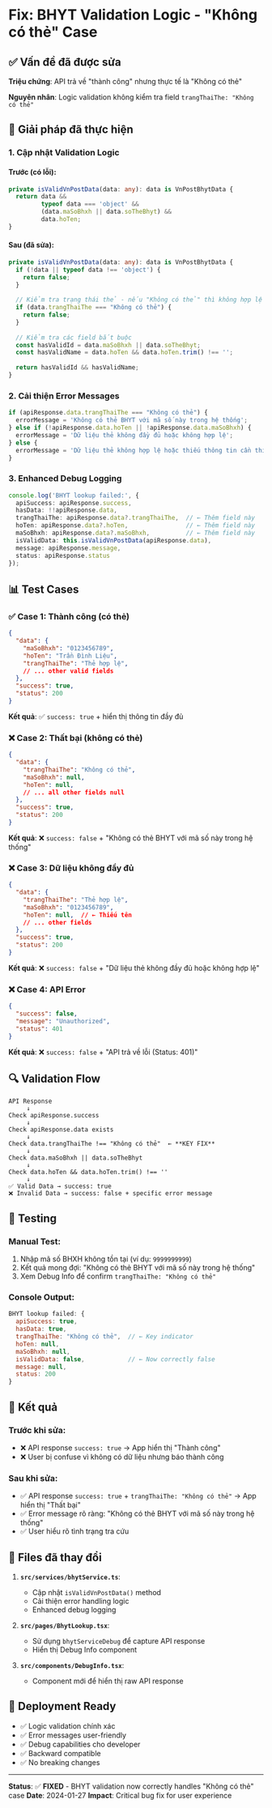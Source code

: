 # Fix: BHYT Validation Logic - "Không có thẻ" Case

## ✅ Vấn đề đã được sửa

**Triệu chứng**: API trả về "thành công" nhưng thực tế là "Không có thẻ"

**Nguyên nhân**: Logic validation không kiểm tra field `trangThaiThe: "Không có thẻ"`

## 🔧 Giải pháp đã thực hiện

### 1. **Cập nhật Validation Logic**

#### Trước (có lỗi):
```typescript
private isValidVnPostData(data: any): data is VnPostBhytData {
  return data && 
         typeof data === 'object' && 
         (data.maSoBhxh || data.soTheBhyt) && 
         data.hoTen;
}
```

#### Sau (đã sửa):
```typescript
private isValidVnPostData(data: any): data is VnPostBhytData {
  if (!data || typeof data !== 'object') {
    return false;
  }
  
  // Kiểm tra trạng thái thẻ - nếu "Không có thẻ" thì không hợp lệ
  if (data.trangThaiThe === "Không có thẻ") {
    return false;
  }
  
  // Kiểm tra các field bắt buộc
  const hasValidId = data.maSoBhxh || data.soTheBhyt;
  const hasValidName = data.hoTen && data.hoTen.trim() !== '';
  
  return hasValidId && hasValidName;
}
```

### 2. **Cải thiện Error Messages**

```typescript
if (apiResponse.data.trangThaiThe === "Không có thẻ") {
  errorMessage = 'Không có thẻ BHYT với mã số này trong hệ thống';
} else if (!apiResponse.data.hoTen || !apiResponse.data.maSoBhxh) {
  errorMessage = 'Dữ liệu thẻ không đầy đủ hoặc không hợp lệ';
} else {
  errorMessage = 'Dữ liệu thẻ không hợp lệ hoặc thiếu thông tin cần thiết';
}
```

### 3. **Enhanced Debug Logging**

```typescript
console.log('BHYT lookup failed:', {
  apiSuccess: apiResponse.success,
  hasData: !!apiResponse.data,
  trangThaiThe: apiResponse.data?.trangThaiThe,  // ← Thêm field này
  hoTen: apiResponse.data?.hoTen,                // ← Thêm field này
  maSoBhxh: apiResponse.data?.maSoBhxh,          // ← Thêm field này
  isValidData: this.isValidVnPostData(apiResponse.data),
  message: apiResponse.message,
  status: apiResponse.status
});
```

## 📊 Test Cases

### ✅ **Case 1: Thành công (có thẻ)**
```json
{
  "data": {
    "maSoBhxh": "0123456789",
    "hoTen": "Trần Đình Liệu",
    "trangThaiThe": "Thẻ hợp lệ",
    // ... other valid fields
  },
  "success": true,
  "status": 200
}
```
**Kết quả**: ✅ `success: true` + hiển thị thông tin đầy đủ

### ❌ **Case 2: Thất bại (không có thẻ)**
```json
{
  "data": {
    "trangThaiThe": "Không có thẻ",
    "maSoBhxh": null,
    "hoTen": null,
    // ... all other fields null
  },
  "success": true,
  "status": 200
}
```
**Kết quả**: ❌ `success: false` + "Không có thẻ BHYT với mã số này trong hệ thống"

### ❌ **Case 3: Dữ liệu không đầy đủ**
```json
{
  "data": {
    "trangThaiThe": "Thẻ hợp lệ",
    "maSoBhxh": "0123456789",
    "hoTen": null,  // ← Thiếu tên
    // ... other fields
  },
  "success": true,
  "status": 200
}
```
**Kết quả**: ❌ `success: false` + "Dữ liệu thẻ không đầy đủ hoặc không hợp lệ"

### ❌ **Case 4: API Error**
```json
{
  "success": false,
  "message": "Unauthorized",
  "status": 401
}
```
**Kết quả**: ❌ `success: false` + "API trả về lỗi (Status: 401)"

## 🔍 Validation Flow

```
API Response
     ↓
Check apiResponse.success
     ↓
Check apiResponse.data exists
     ↓
Check data.trangThaiThe !== "Không có thẻ"  ← **KEY FIX**
     ↓
Check data.maSoBhxh || data.soTheBhyt
     ↓
Check data.hoTen && data.hoTen.trim() !== ''
     ↓
✅ Valid Data → success: true
❌ Invalid Data → success: false + specific error message
```

## 🧪 Testing

### Manual Test:
1. Nhập mã số BHXH không tồn tại (ví dụ: `9999999999`)
2. Kết quả mong đợi: "Không có thẻ BHYT với mã số này trong hệ thống"
3. Xem Debug Info để confirm `trangThaiThe: "Không có thẻ"`

### Console Output:
```javascript
BHYT lookup failed: {
  apiSuccess: true,
  hasData: true,
  trangThaiThe: "Không có thẻ",  // ← Key indicator
  hoTen: null,
  maSoBhxh: null,
  isValidData: false,            // ← Now correctly false
  message: null,
  status: 200
}
```

## 🎯 Kết quả

### Trước khi sửa:
- ❌ API response `success: true` → App hiển thị "Thành công"
- ❌ User bị confuse vì không có dữ liệu nhưng báo thành công

### Sau khi sửa:
- ✅ API response `success: true` + `trangThaiThe: "Không có thẻ"` → App hiển thị "Thất bại"
- ✅ Error message rõ ràng: "Không có thẻ BHYT với mã số này trong hệ thống"
- ✅ User hiểu rõ tình trạng tra cứu

## 📝 Files đã thay đổi

1. **`src/services/bhytService.ts`**:
   - Cập nhật `isValidVnPostData()` method
   - Cải thiện error handling logic
   - Enhanced debug logging

2. **`src/pages/BhytLookup.tsx`**:
   - Sử dụng `bhytServiceDebug` để capture API response
   - Hiển thị Debug Info component

3. **`src/components/DebugInfo.tsx`**:
   - Component mới để hiển thị raw API response

## 🚀 Deployment Ready

- ✅ Logic validation chính xác
- ✅ Error messages user-friendly
- ✅ Debug capabilities cho developer
- ✅ Backward compatible
- ✅ No breaking changes

---

**Status**: ✅ **FIXED** - BHYT validation now correctly handles "Không có thẻ" case
**Date**: 2024-01-27
**Impact**: Critical bug fix for user experience
